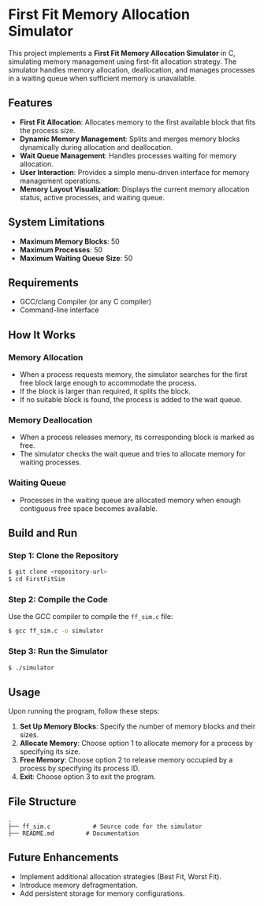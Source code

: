 # First Fit Memory Allocation Simulator

This project implements a **First Fit Memory Allocation Simulator** in C, simulating memory management using first-fit allocation strategy. The simulator handles memory allocation, deallocation, and manages processes in a waiting queue when sufficient memory is unavailable.

## Features
- **First Fit Allocation**: Allocates memory to the first available block that fits the process size.
- **Dynamic Memory Management**: Splits and merges memory blocks dynamically during allocation and deallocation.
- **Wait Queue Management**: Handles processes waiting for memory allocation.
- **User Interaction**: Provides a simple menu-driven interface for memory management operations.
- **Memory Layout Visualization**: Displays the current memory allocation status, active processes, and waiting queue.

## System Limitations
- **Maximum Memory Blocks**: 50
- **Maximum Processes**: 50
- **Maximum Waiting Queue Size**: 50

## Requirements
- GCC/clang Compiler (or any C compiler)
- Command-line interface

## How It Works
### Memory Allocation
- When a process requests memory, the simulator searches for the first free block large enough to accommodate the process.
- If the block is larger than required, it splits the block.
- If no suitable block is found, the process is added to the wait queue.

### Memory Deallocation
- When a process releases memory, its corresponding block is marked as free.
- The simulator checks the wait queue and tries to allocate memory for waiting processes.

### Waiting Queue
- Processes in the waiting queue are allocated memory when enough contiguous free space becomes available.

## Build and Run
### Step 1: Clone the Repository
```bash
$ git clone <repository-url>
$ cd FirstFitSim
```

### Step 2: Compile the Code
Use the GCC compiler to compile the `ff_sim.c` file:
```bash
$ gcc ff_sim.c -o simulator
```

### Step 3: Run the Simulator
```bash
$ ./simulator
```

## Usage
Upon running the program, follow these steps:
1. **Set Up Memory Blocks**: Specify the number of memory blocks and their sizes.
2. **Allocate Memory**: Choose option 1 to allocate memory for a process by specifying its size.
3. **Free Memory**: Choose option 2 to release memory occupied by a process by specifying its process ID.
4. **Exit**: Choose option 3 to exit the program.


## File Structure
```
.
├── ff_sim.c            # Source code for the simulator
├── README.md         # Documentation
```

## Future Enhancements
- Implement additional allocation strategies (Best Fit, Worst Fit).
- Introduce memory defragmentation.
- Add persistent storage for memory configurations.
